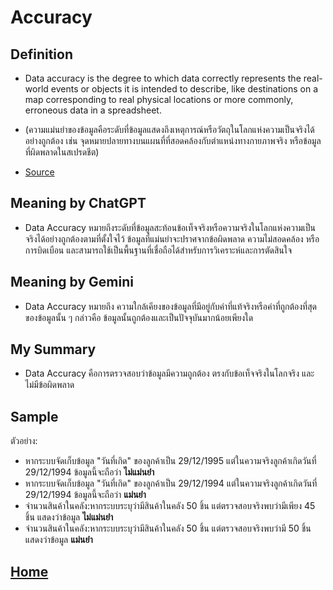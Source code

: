 # Accuracy

## Definition  
* Data accuracy is the degree to which data correctly represents the real-world events or objects it is intended to describe, like destinations on a map corresponding to real physical locations or more commonly, erroneous data in a spreadsheet.
* (ความแม่นยำของข้อมูลคือระดับที่ข้อมูลแสดงถึงเหตุการณ์หรือวัตถุในโลกแห่งความเป็นจริงได้อย่างถูกต้อง เช่น จุดหมายปลายทางบนแผนที่ที่สอดคล้องกับตำแหน่งทางกายภาพจริง หรือข้อมูลที่ผิดพลาดในสเปรดชีต)

* [Source](https://www.montecarlodata.com/blog-what-is-data-accuracy-definition-examples-and-kpis/)

## Meaning by ChatGPT  
* Data Accuracy หมายถึงระดับที่ข้อมูลสะท้อนข้อเท็จจริงหรือความจริงในโลกแห่งความเป็นจริงได้อย่างถูกต้องตามที่ตั้งใจไว้ ข้อมูลที่แม่นยำจะปราศจากข้อผิดพลาด ความไม่สอดคล้อง หรือการบิดเบือน และสามารถใช้เป็นพื้นฐานที่เชื่อถือได้สำหรับการวิเคราะห์และการตัดสินใจ

## Meaning by Gemini  
* Data Accuracy หมายถึง ความใกล้เคียงของข้อมูลที่มีอยู่กับค่าที่แท้จริงหรือค่าที่ถูกต้องที่สุดของข้อมูลนั้น ๆ กล่าวคือ ข้อมูลนั้นถูกต้องและเป็นปัจจุบันมากน้อยเพียงใด  

## My Summary  
* Data Accuracy คือการตรวจสอบว่าข้อมูลมีความถูกต้อง ตรงกับข้อเท็จจริงในโลกจริง และไม่มีข้อผิดพลาด  

## Sample  
ตัวอย่าง:
- หากระบบจัดเก็บข้อมูล "วันที่เกิด" ของลูกค้าเป็น 29/12/1995 แต่ในความจริงลูกค้าเกิดวันที่ 29/12/1994 ข้อมูลนี้จะถือว่า **ไม่แม่นยำ** 
- หากระบบจัดเก็บข้อมูล "วันที่เกิด" ของลูกค้าเป็น 29/12/1994 แต่ในความจริงลูกค้าเกิดวันที่ 29/12/1994 ข้อมูลนี้จะถือว่า **แม่นยำ**
- จำนวนสินค้าในคลัง:หากระบบระบุว่ามีสินค้าในคลัง 50 ชิ้น แต่ตรวจสอบจริงพบว่ามีเพียง 45 ชิ้น แสดงว่าข้อมูล **ไม่แม่นยำ**
- จำนวนสินค้าในคลัง:หากระบบระบุว่ามีสินค้าในคลัง 50 ชิ้น แต่ตรวจสอบจริงพบว่ามี 50 ชิ้น แสดงว่าข้อมูล **แม่นยำ**

## [Home](https://6530250158.github.io/)
